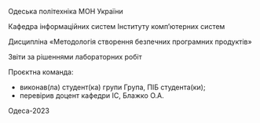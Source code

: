 Одеська політехніка МОН України

Кафедра інформаційних систем Інституту комп’ютерних систем

Дисципліна «Методологія створення безпечних програмних продуктів»

Звіти за рішеннями лабораторних робіт

Проєктна команда:
- виконав(ла) студент(ка) групи Група, ПІБ студента(ки);
- перевірив доцент кафедри ІС, Блажко О.А.

Одеса-2023

